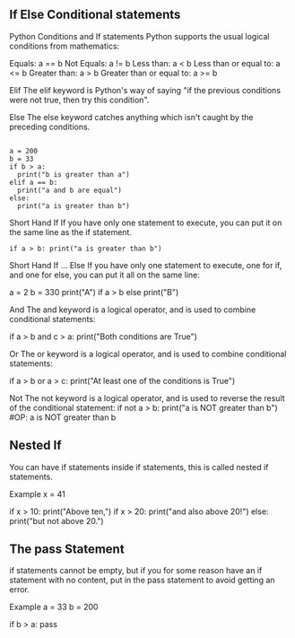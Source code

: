 <h2>If Else Conditional statements</h2>

Python Conditions and If statements
Python supports the usual logical conditions from mathematics:

Equals: a == b
Not Equals: a != b
Less than: a < b
Less than or equal to: a <= b
Greater than: a > b
Greater than or equal to:  a >= b

Elif
The elif keyword is Python's way of saying "if the previous conditions were not true, then try this condition".

Else
The else keyword catches anything which isn't caught by the preceding conditions.


<code>
a = 200
b = 33
if b > a:
  print("b is greater than a")
elif a == b:
  print("a and b are equal")
else:
  print("a is greater than b")
</code>


Short Hand If
If you have only one statement to execute, you can put it on the same line as the if statement.

<code>if a > b: print("a is greater than b") </code>


Short Hand If ... Else
If you have only one statement to execute, one for if, and one for else, you can put it all on the same line:

a = 2
b = 330
print("A") if a > b else print("B")


And
The and keyword is a logical operator, and is used to combine conditional statements:

if a > b and c > a:
  print("Both conditions are True")



  

Or
The or keyword is a logical operator, and is used to combine conditional statements:

if a > b or a > c:
  print("At least one of the conditions is True")


Not
The not keyword is a logical operator, and is used to reverse the result of the conditional statement:
if not a > b:
  print("a is NOT greater than b")     #OP: a is NOT greater than b


<h2>Nested If</h2>
You can have if statements inside if statements, this is called nested if statements.

Example
x = 41

if x > 10:
  print("Above ten,")
  if x > 20:
    print("and also above 20!")
  else:
    print("but not above 20.")


<h2>The pass Statement</h2>
if statements cannot be empty, but if you for some reason have an if statement with no content, put in the pass statement to avoid getting an error.

Example
a = 33
b = 200

if b > a:
  pass    







